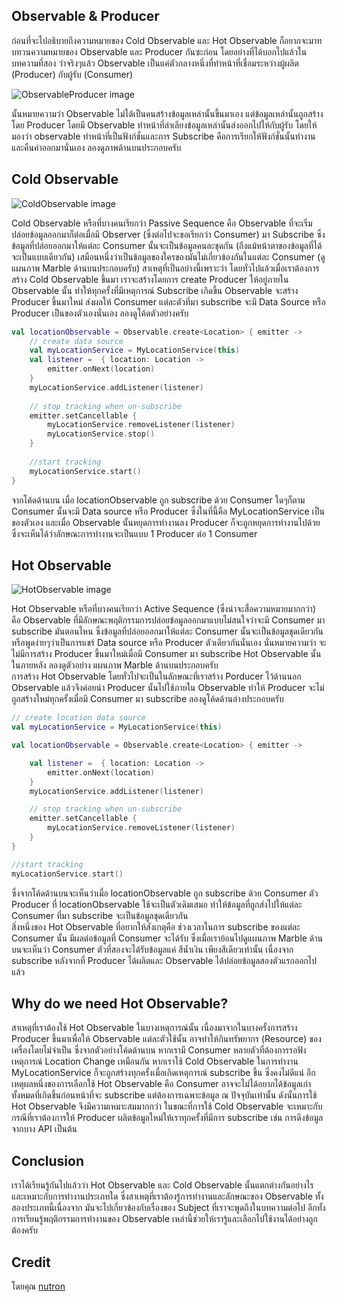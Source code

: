 ## Observable & Producer
ก่อนที่จะไปอธิบายถึงความหมายของ Cold Observable และ Hot Observable ก็อยากจะมาทบทวนความหมายของ Observable และ Producer กันซะก่อน โดยอย่างที่ได้บอกไปแล้วในบทความที่สอง ว่าจริงๆแล้ว Observable เป็นแค่ตัวกลางหนึ่งที่ทำหน้าที่เชื่อมระหว่างผู้ผลิต (Producer) กับผู้รับ (Consumer)

![ObservableProducer image](https://cdn-images-1.medium.com/max/800/1*hMFkGWfq6oIJe5zN2N8zbQ.jpeg)

นั้นหมายความว่า Observable ไม่ได้เป็นคนสร้างข้อมูลเหล่านั้นขึ้นมาเอง แต่ข้อมูลเหล่านั้นถูกสร้างโดย Producer โดยมี Observable ทำหน้าที่ลำเลียงข้อมูลเหล่านั้นส่งออกไปให้กับผู้รับ โดยให้มองว่า observable ทำหน้าที่เป็นฟังก์ชั่นและการ Subscribe คือการเรียกให้ฟังก์ชั่นนั้นทำงาน และคืนค่าออกมานั่นเอง ลองดูภาพด้านบนประกอบครับ
## Cold Observable
![ColdObservable image](https://cdn-images-1.medium.com/max/800/1*mKI4mNHesE1bfXk6YJ_rEA.png)

Cold Observable หรือที่บางคนเรียกว่า Passive Sequence คือ Observable ที่จะเริ่มปล่อยข้อมูลออกมาก็ต่อเมื่อมี Observer (ซึ่งต่อไปจะขอเรียกว่า Consumer) มา Subscribe ซึ่งข้อมูลที่ปล่อยออกมาให้แต่ละ Consumer นั้นจะเป็นข้อมูลคนละชุดกัน (ถึงแม้หน้าตาของข้อมูลที่ได้จะเป็นแบบเดียวกัน) เสมือนหนึ่งว่าเป็นข้อมูลของใครของมันไม่เกี่ยวข้องกันในแต่ละ Consumer (ดูแผนภาพ Marble ด้านบนประกอบครับ) สาเหตุที่เป็นอย่างนี้เพราะว่า โดยทั่วไปแล้วเมื่อเราต้องการสร้าง Cold Observable ขึ้นมา เราจะสร้างโดยการ create Producer ให้อยู่ภายใน Observable นั้น ทำให้ทุกครั้งที่มีเหตุการณ์ Subscribe เกิดขึ้น Observable จะสร้าง Producer ขึ้นมาใหม่ ส่งผลให้ Consumer แต่ละตัวที่มา subscribe จะมี Data Source หรือ Producer เป็นของตัวเองนั่นเอง ลองดูโค้ดตัวอย่างครับ

```kotlin
val locationObservable = Observable.create<Location> { emitter -> 
    // create data source
    val myLocationService = MyLocationService(this)
    val listener =  { location: Location ->
        emitter.onNext(location)
    }
    myLocationService.addListener(listener)
        
    // stop tracking when un-subscribe
    emitter.setCancellable {
        myLocationService.removeListener(listener)
        myLocationService.stop()
    }
            
    //start tracking 
    myLocationService.start()
}
```
จากโค้ดด้านบน เมื่อ locationObservable ถูก subscribe ด้วย Consumer ใดๆก็ตาม Consumer นั้นจะมี Data source หรือ Producer ซึ่งในที่นี้คือ MyLocationService เป็นของตัวเอง และเมื่อ Observable นั้นหยุดการทำงานลง Producer ก็จะถูกหยุดการทำงานไปด้วย ซึ่งจะเห็นได้ว่าลักษณะการทำงานจะเป็นแบบ 1 Producer ต่อ 1 Consumer

## Hot Observable
![HotObservable image](https://cdn-images-1.medium.com/max/800/1*gSwdDY0PoF0hUR0yGcNpZA.png)

Hot Observable หรือที่บางคนเรียกว่า Active Sequence (ซึ่งน่าจะสื่อความหมายมากกว่า) คือ Observable ที่มีลักษณะพฤติกรรมการปล่อยข้อมูลออกมาแบบไม่สนใจว่าจะมี Consumer มา subscribe มันตอนไหน ซึ่งข้อมูลที่ปล่อยออกมาให้แต่ละ Consumer นั้นจะเป็นข้อมูลชุดเดียวกัน หรือพูดง่ายๆว่าเป็นการแชร์ Data source หรือ Producer ตัวเดียวกันนั่นเอง นั่นหมายความว่า จะไม่มีการสร้าง Producer ขึ้นมาใหม่เมื่อมี Consumer มา subscribe Hot Observable นั้นในภายหลัง ลองดูตัวอย่าง แผนภาพ Marble ด้านบนประกอบครับ
<br/>
การสร้าง Hot Observable โดยทั่วไปจะเป็นในลักษณะที่เราสร้าง Porducer ไว้ด้านนอก Observable แล้วจึงค่อยนำ Producer นั้นไปใช้ภายใน Observable ทำให้ Producer จะไม่ถูกสร้างใหม่ทุกครั้งเมื่อมี Consumer มา subscribe ลองดูโค้ดด้านล่างประกอบครับ
```kotlin
// create location data source
val myLocationService = MyLocationService(this)

val locationObservable = Observable.create<Location> { emitter ->

    val listener =  { location: Location ->
        emitter.onNext(location)
    }
    myLocationService.addListener(listener)

    // stop tracking when un-subscribe
    emitter.setCancellable {
        myLocationService.removeListener(listener)
    }
}

//start tracking
myLocationService.start()
```
ซึ่งจากโค้ดด้านบนจะเห็นว่าเมื่อ locationObservable ถูก subscribe ด้วย Consumer ตัว Producer ที่ locationObservable ใช้จะเป็นตัวเดิมเสมอ ทำให้ข้อมูลที่ถูกส่งไปให้แต่ละ Consumer ที่มา subscribe จะเป็นข้อมูลชุดเดียวกัน
<br/>
สิ่งหนึ่งของ Hot Observable ที่อยากให้สังเกตุคือ ช่วงเวลาในการ subscribe ของแต่ละ Consumer นั้น มีผลต่อข้อมูลที่ Consumer จะได้รับ ซึ่งเมื่อเราย้อนไปดูแผนภาพ Marble ด้านบนจะเห็นว่า Consumer ตัวที่สองจะได้รับข้อมูลแค่ สีน้ำเงิน เพียงสีเดียวเท่านั้น เนื่องจาก subscribe หลังจากที่ Producer ได้ผลิตและ Observable ได้ปล่อยข้อมูลสองตัวแรกออกไปแล้ว
## Why do we need Hot Observable?
สาเหตุที่เราต้องใช้ Hot Observable ในบางเหตุการณ์นั้น เนื่องมาจากในบางครั้งการสร้าง Producer ขึ้นมาเพื่อให้ Observable แต่ละตัวใช้นั้น อาจทำให้กินทรัพยากร (Resource) ของเครื่องโดยไม่จำเป็น ซึ่งจากตัวอย่างโค้ดด้านบน หากเรามี Consumer หลายตัวที่ต้องการรอฟังเหตุการณ์ Location Change เหมือนกัน หากเราใช้ Cold Observable ในการทำงาน MyLocationService ก็จะถูกสร้างทุกครั้งเมื่อเกิดเหตุการณ์ subscribe ขึ้น ซึ่งคงไม่ดีแน่ อีกเหตุผลหนึ่งของการเลือกใช้ Hot Observable คือ Consumer อาจจะไม่ได้อยากได้ข้อมูลเก่าทั้งหมดที่เกิดขึ้นก่อนหน้าที่จะ subscribe แต่ต้องการเฉพาะข้อมูล ณ ปัจจุบันเท่านั้น ดังนั้นการใช้ Hot Observable จึงมีความเหมาะสมมากกว่า ในขณะที่การใช้ Cold Observable จะเหมาะกับกรณีที่เราต้องการให้ Producer ผลิตข้อมูลใหม่ให้เราทุกครั้งที่มีการ subscribe เช่น การดึงข้อมูลจากบาง API เป็นต้น
## Conclusion
เราได้เรียนรู้กันไปแล้วว่า Hot Observable และ Cold Observable นั้นแตกต่างกันอย่างไร และเหมาะกับการทำงานประเภทใด ซึ่งสาเหตุที่เราต้องรู้การทำงานและลักษณะของ Observable ทั้งสองประเภทนี้เนื่องจาก มันจะไปเกี่ยวข้องกับเรื่องของ Subject ที่เราจะพูดถึงในบทความต่อไป อีกทั้งการเรียนรู้พฤติกรรมการทำงานของ Observable เหล่านี้ช่วยให้เรารู้และเลือกไปใช้งานได้อย่างถูกต้องครับ
## Credit
โดยคุณ [nutron](https://medium.com/@nutron) 